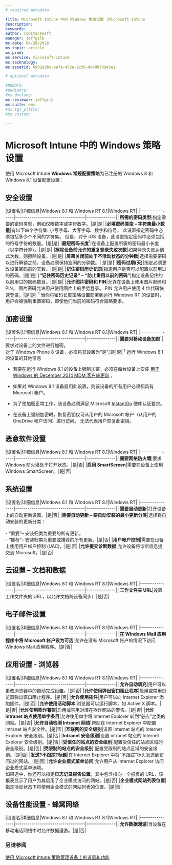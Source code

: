 ```yaml
---
# required metadata

title: Microsoft Intune 中的 Windows 策略设置 |Microsoft Intune
description:
keywords:
author: robstackmsft
manager: jeffgilb
ms.date: 04/28/2016
ms.topic: article
ms.prod:
ms.service: microsoft-intune
ms.technology:
ms.assetid: 6982a2bc-aafa-475a-9236-4840b709e5a1

# optional metadata

#ROBOTS:
#audience:
#ms.devlang:
ms.reviewer: jeffgilb
ms.suite: ems
#ms.tgt_pltfrm:
#ms.custom:

---
```


# Microsoft Intune 中的 Windows 策略设置
使用 Microsoft Intune **Windows 常规配置策略**为已注册的 Windows 8 和 Windows 8.1 设备配置设置：

## 安全设置

|设置名|详细信息|Windows 8.1 和 Windows RT 8.1|Windows RT|
|----------------|----------------------------------|--------------|
|**所需的密码类型**|指定需要的密码类型，例如仅限数字或字母数字。|是|是|
|**必填密码类型 – 字符集最小数量**|有以下四个字符集: 小写字母、大写字母、数字和符号。 此设置指定密码中必须包括多少个不同的字符集。 但是，对于 iOS 设备，此设置指定密码中必须包括的符号字符的数量。|是|是|
|**最短密码长度**<sup>1</sup>|在设备上配置所需的密码最小长度（以字符计算）。|是|是|
|**擦除设备前允许的重复登录失败次数**|如果登录失败达到此次数，则擦除设备。|是|是|
|**屏幕关闭前处于不活动状态的分钟数**|选择需要密码以进行解锁之前，设备必须保持空闲的分钟数。| 是|是|
|**密码过期(天)**|指定必须更改设备密码前的天数。|是|是|
|**记住密码历史记录**|指定用户是否可以配置以前用过的密码。|是|是|
|**“记住密码历史记录”** – **“防止重用以前的密码”**|指定设备记住的以前用过的密码数目。|是|是|
|**允许图片密码和 PIN**|允许在设备上使用图片密码和 PIN。 图片密码允许用户使用图片上的手势登录。 PIN 允许用户使用 4 位代码快速登录。|是|是|
<sup>1</sup> 当你将密码长度策略设置部署到运行 Windows RT 的设备时，用户会被强制重置密码，即使他们当前的密码符合策略要求。

## 加密设置

|设置名|详细信息|Windows 8.1 和 Windows RT 8.1|Windows RT|
|----------------|----------------------------------|--------------|
|**需要对移动设备加密**<sup>1</sup>|要求对设备上的文件进行加密。<br>对于 Windows Phone 8 设备，必须将其设置为“是”.|是|否|
<sup>1</sup> 运行 Windows 8.1 的设备的其他信息

-   若要在运行 Windows 8.1 的设备上强制加密，必须在每台设备上安装 [用于 Windows 的 December 2014 MDM 客户端更新](http://support.microsoft.com/kb/3013816) 。

-   如果对 Windows 8.1 设备启用此设置，则该设备的所有用户必须都具有 Microsoft 帐户。

-   为了使加密正常工作，该设备必须满足 Microsoft [InstantGo](http://blogs.windows.com/bloggingwindows/2014/06/19/instantgo-a-better-way-to-sleep/) 硬件认证要求。

-   在设备上强制加密时，恢复密钥仅可从用户的 Microsoft 帐户（从用户的 OneDrive 帐户访问）进行访问。 无法代表用户恢复此密钥。

## 恶意软件设置

|设置名|详细信息|Windows 8.1 和 Windows RT 8.1|Windows RT|
|----------------|----------------------------------|--------------|
|**需要网络防火墙**|要求 Windows 防火墙处于打开状态。|是|否|
|**启用 SmartScreen**|需要在设备上使用 Windows SmartScreen。|是|否|

## 系统设置

|设置名|详细信息|Windows 8.1 和 Windows RT 8.1|Windows RT|
|----------------|----------------------------------|--------------|
|**需要自动更新**|打开设备上的自动更新设置。|是|否|
|**需要自动更新 – 要自动安装的最小更新分类**|选择将自动安装的更新分类：<br /><br />-   “重要”– 安装归类为重要的所有更新。<br />-   “推荐”– 安装归类为重要或推荐的所有更新。|是|否|
|**用户帐户控制**|需要在设备上使用用户帐户控制 (UAC)。|是|否|
|**允许提交诊断数据**|允许设备将诊断信息提交到 Microsoft。|是|否|


## 云设置 – 文档和数据

|设置名|详细信息|Windows 8.1 和 Windows RT 8.1|Windows RT|
|----------------|----------------------------------|--------------|
|**工作文件夹 URL**|设置工作文件夹的 URL，以允许文档跨设备同步）|是|否|

## 电子邮件设置

|设置名|详细信息|Windows 8.1 和 Windows RT 8.1|Windows RT|
|----------------|----------------------------------|--------------|
|**在 Windows Mail 应用程序中将 Microsoft 帐户设为可选**|允许在没有 Microsoft 帐户的情况下访问 Windows Mail 应用程序。|是|否|

## 应用设置 - 浏览器

|设置名|详细信息|Windows 8.1 和 Windows RT 8.1|Windows RT|
|----------------|----------------------------------|--------------|
|**允许自动填充**|用户可以更改浏览器中的自动完成设置。|是|否|
|**允许使用弹出窗口阻止程序**|启用或禁用浏览器弹出窗口阻止程序。|是|否|
|**允许使用插件**|用户可以向 Internet Explorer 添加插件。|是|否|
|**允许使用活动脚本**|浏览器可以运行脚本，如 Active X 脚本。|是|否|
|**允许使用欺诈警告**|启用或禁用对潜在欺诈网站的警告。|是|否|
|**允许 Intranet 站点使用单字条目**|允许使用单字将 Internet Explorer 转到“必应”之类的网站。|是|否|
|**允许自动检测 Intranet 网络**|帮助在 Internet Explorer 中配置 intranet 站点安全性。|是|否|
|**互联网的安全级别**|设置 Internet 站点的 Internet Explorer 安全级别。|是|否|
|**Intranet 安全级别**|设置 intranet 站点的 Internet Explorer 安全级别。|是|否|
|**受信任的站点的安全级别**|配置受信任的站点区域的安全级别。|是|否|
|**受限制的站点的安全级别**|配置受限制的站点区域的安全级别。|是|否|
|**发送?不跟踪?标题**|在 Internet Explorer 中将“不跟踪”标头发送到访问过的网站。|是|否|
|**允许企业模式菜单访问**|允许用户从 Internet Explorer 访问企业模式菜单选项。<br>如果选中，你还可以指定**日志记录报告位置**，其中包含指向一个报表的 URL，该报表显示了用户为其启用了企业模式访问的网站。|是|否|
|**企业模式网站列表位置**|指定活动状态下将使用企业模式的网站列表的位置。|是|否|

## 设备性能设置 - 蜂窝网络

|设置名|详细信息|Windows 8.1 和 Windows RT 8.1|Windows RT|
|----------------|----------------------------------|--------------|
|**允许数据漫游**|当设备在移动电话网络中时允许数据漫游。|是|否|



### 另请参阅
[使用 Microsoft Intune 策略管理设备上的设置和功能](manage-settings-and-features-on-your-devices-with-microsoft-intune-policies.md)



<!--HONumber=May16_HO1-->


